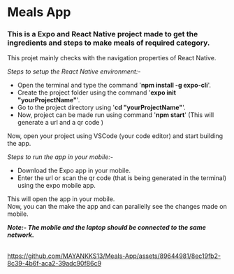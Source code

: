 # Meals App

### This is a Expo and React Native project made to get the ingredients and steps to make meals of required category. <br>

This projet mainly checks with the navigation properties of React Native.

_Steps to setup the React Native environment:-_
- Open the terminal and type the command '**npm install -g expo-cli**'.
- Create the project folder using the command '**expo init "yourProjectName"**'.
- Go to the project directory using '**cd "yourProjectName"**'.
- Now, project can be made run using command '**npm start**' (This will generate a url and a qr code )<br>

Now, open your project using VSCode (your code editor) and start building the app.
 <br>

 _Steps to run the app in your mobile:-_
- Download the Expo app in your mobile.
- Enter the url or scan the qr code (that is being generated in the terminal) using the expo mobile app. <br>

This will open the app in your mobile.<br>
Now, you can the make the app and can parallelly see the changes made on mobile.

***Note:- The mobile and the laptop should be connected to the same network.*** <br>
<br>

https://github.com/MAYANKKS13/Meals-App/assets/89644981/8ec19fb2-8c39-4b6f-aca2-39adc90f86c9

